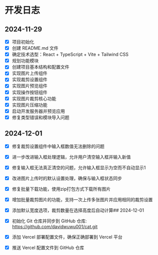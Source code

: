 # 开发日志

## 2024-11-29

- [x] 项目初始化
- [x] 创建 README.md 文件
- [x] 确定技术选型：React + TypeScript + Vite + Tailwind CSS
- [x] 规划功能模块
- [x] 创建项目基本结构和配置文件
- [x] 实现图片上传组件
- [x] 实现裁剪设置组件
- [x] 实现图片预览组件
- [x] 实现操作按钮组件
- [x] 实现图片裁剪核心功能
- [x] 实现图片压缩功能
- [x] 启动开发服务器并预览应用
- [x] 修复类型错误和模块导入问题

## 2024-12-01

- [x] 修复裁剪设置组件中输入框数值无法删除的问题
- [x] 进一步改进输入框处理逻辑，允许用户清空输入框并输入新值
- [x] 修复输入框无法真正清空的问题，允许输入框显示为空而不自动显示1
- [x] 改进图片上传时的默认设置处理，确保与输入框状态同步
- [x] 修复批量下载功能，使用zip打包方式下载所有图片
- [x] 增加批量裁剪图片的功能，支持一次上传多张图片并应用相同的裁剪设置
- [x] 添加默认宽度选项，裁剪数量在选择高度后自动计算## 2024-12-01

- [x] 初始化 Git 仓库并同步到 GitHub 仓库: https://github.com/davidwuwu001/cat.git
- [x] 添加 Vercel 部署配置文件，确保正确部署到 Vercel 平台
- [x] 推送 Vercel 配置文件到 GitHub 仓库